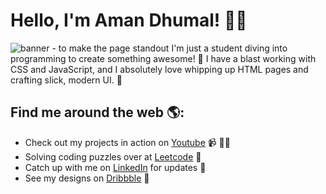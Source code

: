 # Hello, I'm Aman Dhumal! 👋🏽

<img src="https://i.postimg.cc/wx1QcK0m/1320325.png" alt="banner - to make the page standout">
I'm just a student diving into programming to create something awesome! <!-- I'm really into open-source projects and hope to contribute to one someday. --> 🚀 I have a blast working with CSS and JavaScript, and I absolutely love whipping up HTML pages and crafting slick, modern UI. 🎨


## Find me around the web 🌎: <a href="https://github.com/AMN-D"></a>
- Check out my projects in action on <a href="https://www.youtube.com/@user-mn6cb8uy1s">Youtube</a> 📹 ✍🏾
- Solving coding puzzles over at <a href="https://leetcode.com/AMN-D/"> Leetcode</a> 🏓
- Catch up with me on <a href="https://www.linkedin.com/in/aman-dhumal-20b882297/">LinkedIn</a> for updates 💼
- See my designs on <a href="https://dribbble.com/AMANDDHUMAL">Dribbble</a> 🎨

 
